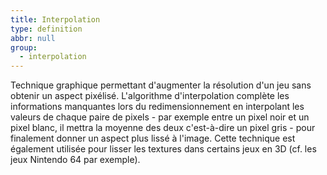 ```yaml
---
title: Interpolation
type: definition
abbr: null
group:
  - interpolation
---
```

Technique graphique permettant d'augmenter la résolution d'un jeu sans obtenir un aspect pixélisé. L'algorithme d'interpolation complète les informations manquantes lors du redimensionnement en interpolant les valeurs de chaque paire de pixels - par exemple entre un pixel noir et un pixel blanc, il mettra la moyenne des deux c'est-à-dire un pixel gris - pour finalement donner un aspect plus lissé à l'image. Cette technique est également utilisée pour lisser les textures dans certains jeux en 3D (cf. les jeux Nintendo 64 par exemple).
